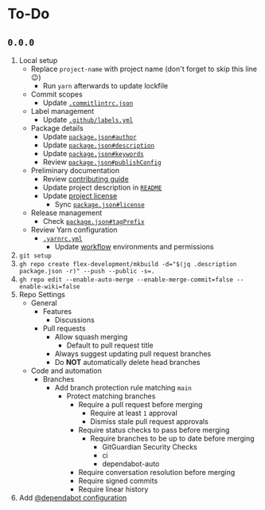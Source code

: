 # To-Do

## `0.0.0`

1. Local setup
   - Replace `project-name` with project name (don't forget to skip this line :wink:)
     - Run `yarn` afterwards to update lockfile
   - Commit scopes
     - Update [`.commitlintrc.json`](.commitlintrc.json)
   - Label management
     - Update [`.github/labels.yml`](.github/labels.yml)
   - Package details
     - Update [`package.json#author`](package.json)
     - Update [`package.json#description`](package.json)
     - Update [`package.json#keywords`](package.json)
     - Review [`package.json#publishConfig`](package.json)
   - Preliminary documentation
     - Review [contributing guide](CONTRIBUTING.md)
     - Update project description in [`README`](README.md)
     - Update [project license](LICENSE.md)
       - Sync [`package.json#license`](package.json)
   - Release management
     - Check [`package.json#tagPrefix`](package.json)
   - Review Yarn configuration
     - [`.yarnrc.yml`](.yarnrc.yml)
       - Update [workflow](.github/workflows/) environments and permissions
2. `git setup`
3. `gh repo create flex-development/mkbuild -d="$(jq .description package.json -r)" --push --public -s=.`
4. `gh repo edit --enable-auto-merge --enable-merge-commit=false --enable-wiki=false`
5. Repo Settings
   - General
     - Features
       - Discussions
     - Pull requests
       - Allow squash merging
         - Default to pull request title
       - Always suggest updating pull request branches
       - Do **NOT** automatically delete head branches
   - Code and automation
     - Branches
       - Add branch protection rule matching `main`
         - Protect matching branches
           - Require a pull request before merging
             - Require at least `1` approval
             - Dismiss stale pull request approvals
           - Require status checks to pass before merging
             - Require branches to be up to date before merging
               - GitGuardian Security Checks
               - ci
               - dependabot-auto
           - Require conversation resolution before merging
           - Require signed commits
           - Require linear history
6. Add [@dependabot configuration](https://gist.github.com/unicornware/48a2e88a33301ea3161faa9b548588d7#file-dependabot-yml)
